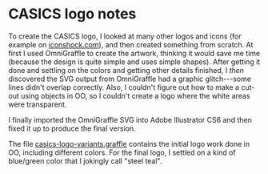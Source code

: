 CASICS logo notes
=================

To create the CASICS logo, I looked at many other logos and icons (for example on [iconshock.com](https://iconshock.com)), and then created something from scratch.  At first I used OmniGraffle to create the artwork, thinking it would save me time (because the design is quite simple and uses simple shapes). After getting it done and settling on the colors and getting other details finished, I _then_ discovered the SVG output from OmniGraffle had a graphic glitch---some lines didn't overlap correctly. Also, I couldn't figure out how to make a cut-out using objects in OO, so I couldn't create a logo where the white areas were transparent.

I finally imported the OmniGraffle SVG into Adobe Illustrator CS6 and then fixed it up to produce the final version.

The file [casics-logo-variants.graffle](casics-logo-variants.graffle) contains the initial logo work done in OO, including different colors.  For the final logo, I settled on a kind of blue/green color that I jokingly call "steel teal".

